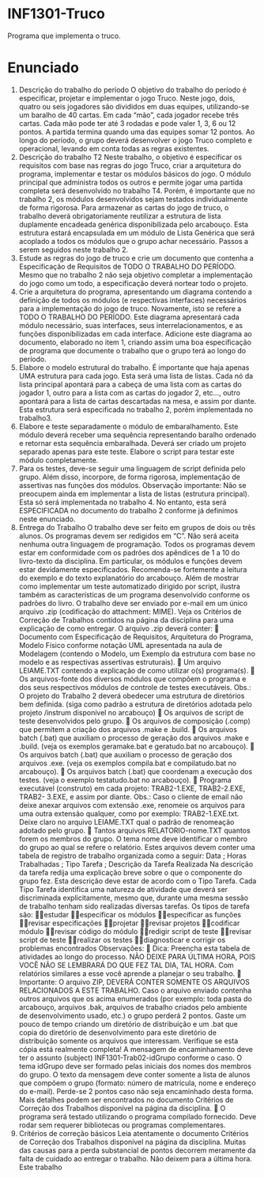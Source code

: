 # INF1301-Truco
Programa que implementa o truco.

# Enunciado

1. Descrição do trabalho do período
O objetivo do trabalho do período é especificar, projetar e implementar o jogo Truco. Neste jogo,
dois, quatro ou seis jogadores são divididos em duas equipes, utilizando-se um baralho de 40
cartas. Em cada “mão”, cada jogador recebe três cartas. Cada mão pode ter até 3 rodadas e
pode valer 1, 3, 6 ou 12 pontos. A partida termina quando uma das equipes somar 12 pontos. Ao
longo do período, o grupo deverá desenvolver o jogo Truco completo e operacional, levando em
conta todas as regras existentes.
2. Descrição do trabalho T2
Neste trabalho, o objetivo é especificar os requisitos com base nas regras do jogo Truco, criar a
arquitetura do programa, implementar e testar os módulos básicos do jogo. O módulo principal que
administra todos os outros e permite jogar uma partida completa será desenvolvido no trabalho T4.
Porém, é importante que no trabalho 2, os módulos desenvolvidos sejam testados individualmente
de forma rigorosa.
Para armazenar as cartas do jogo de truco, o trabalho deverá obrigatoriamente reutilizar a
estrutura de lista duplamente encadeada genérica disponibilizada pelo arcabouço. Esta estrutura
estará encapsulada em um módulo de Lista Genérica que será acoplado a todos os módulos que o
grupo achar necessário.
Passos a serem seguidos neste trabalho 2.
1. Estude as regras do jogo de truco e crie um documento que contenha a Especificação de
Requisitos de TODO O TRABALHO DO PERÍODO. Mesmo que no trabalho 2 não seja
objetivo completar a implementação do jogo como um todo, a especificação deverá nortear
todo o projeto.
2. Crie a arquitetura do programa, apresentando um diagrama contendo a definição de todos os
módulos (e respectivas interfaces) necessários para a implementação do jogo de truco.
Novamente, isto se refere a TODO O TRABALHO DO PERÍODO. Este diagrama apresentará
cada módulo necessário, suas interfaces, seus interrelacionamentos, e as funções
disponibilizadas em cada interface. Adicione este diagrama ao documento, elaborado no item
1, criando assim uma boa especificação de programa que documente o trabalho que o grupo
terá ao longo do período.
3. Elabore o modelo estrutural do trabalho. É importante que haja apenas UMA estrutura para
cada jogo. Esta será uma lista de listas. Cada nó da lista principal apontará para a cabeça de
uma lista com as cartas do jogador 1, outro para a lista com as cartas do jogador 2, etc..., outro
apontará para a lista de cartas descartadas na mesa, e assim por diante. Esta estrutura será
especificada no trabalho 2, porém implementada no trabalho3.
4. Elabore e teste separadamente o módulo de embaralhamento. Este módulo deverá receber
uma sequência representando baralho ordenado e retornar esta sequência embaralhada.
Deverá ser criado um projeto separado apenas para este teste. Elabore o script para testar
este módulo completamente.
5. Para os testes, deve-se seguir uma linguagem de script definida pelo grupo. Além disso,
incorpore, de forma rigorosa, implementação de assertivas nas funções dos módulos.
Observação importante: Não se preocupem ainda em implementar a lista de listas (estrutura
principal). Esta só será implementada no trabalho 4. No entanto, esta será ESPECIFICADA no
documento do trabalho 2 conforme já definimos neste enunciado.
3. Entrega do Trabalho
O trabalho deve ser feito em grupos de dois ou três alunos. Os programas devem ser redigidos em
“C”. Não será aceita nenhuma outra linguagem de programação. Todos os programas devem estar
em conformidade com os padrões dos apêndices de 1 a 10 do livro-texto da disciplina. Em
particular, os módulos e funções devem estar devidamente especificados.
Recomenda-se fortemente a leitura do exemplo e do texto explanatório do arcabouço. Além de
mostrar como implementar um teste automatizado dirigido por script, ilustra também as
características de um programa desenvolvido conforme os padrões do livro.
O trabalho deve ser enviado por e-mail em um único arquivo .zip (codificação do attachment:
MIME). Veja os Critérios de Correção de Trabalhos contidos na página da disciplina para uma
explicação de como entregar.
O arquivo .zip deverá conter:
 Documento com Especificação de Requisitos, Arquitetura do Programa, Modelo Físico
conforme notação UML apresentada na aula de Modelagem (contendo o Modelo, um Exemplo
da estrutura com base no modelo e as respectivas assertivas estruturais).
 Um arquivo LEIAME.TXT contendo a explicação de como utilizar o(s) programa(s).
 Os arquivos-fonte dos diversos módulos que compõem o programa e dos seus respectivos
módulos de controle de testes executáveis. Obs.: O projeto do Trabalho 2 deverá obedecer
uma estrutura de diretórios bem definida. (siga como padrão a estrutura de diretórios adotada
pelo projeto /instrum disponível no arcabouço)
 Os arquivos de script de teste desenvolvidos pelo grupo.
 Os arquivos de composição (.comp) que permitem a criação dos arquivos .make e .build.
 Os arquivos batch (.bat) que auxiliam o processo de geração dos arquivos .make e .build. (veja
os exemplos geramake.bat e geratudo.bat no arcabouço).
 Os arquivos batch (.bat) que auxiliam o processo de geração dos arquivos .exe. (veja os
exemplos compila.bat e compilatudo.bat no arcabouço).
 Os arquivos batch (.bat) que coordenam a execução dos testes. (veja o exemplo testatudo.bat
no arcabouço).
 Programa executável (construto) em cada projeto: TRAB2-1.EXE, TRAB2-2.EXE, TRAB2-
3.EXE, e assim por diante. Obs.: Caso o cliente de email não deixe anexar arquivos com
extensão .exe, renomeie os arquivos para uma outra extensão qualquer, como por exemplo:
TRAB2-1.EXE.txt. Deixe claro no arquivo LEIAME.TXT qual o padrão de renomeação adotado
pelo grupo.
 Tantos arquivos RELATORIO-nome.TXT quantos forem os membros do grupo. O tema nome
deve identificar o membro do grupo ao qual se refere o relatório. Estes arquivos devem conter
uma tabela de registro de trabalho organizada como a seguir:
Data ; Horas Trabalhadas ; Tipo Tarefa ; Descrição da Tarefa Realizada
Na descrição da tarefa redija uma explicação breve sobre o que o componente do
grupo fez. Esta descrição deve estar de acordo com o Tipo Tarefa. Cada Tipo Tarefa
identifica uma natureza de atividade que deverá ser discriminada explicitamente,
mesmo que, durante uma mesma sessão de trabalho tenham sido realizadas diversas
tarefas.
Os tipos de tarefa são:
estudar
especificar os módulos
especificar as funções
revisar especificações
projetar
revisar projetos
codificar módulo
revisar código do módulo
redigir script de teste
revisar script de teste
realizar os testes
diagnosticar e corrigir os problemas encontrados
Observações:
 Dica: Preencha esta tabela de atividades ao longo do processo. NÃO DEIXE PARA ÚLTIMA
HORA, POIS VOCÊ NÃO SE LEMBRARÁ DO QUE FEZ TAL DIA, TAL HORA. Com relatórios
similares a esse você aprende a planejar o seu trabalho.
 Importante: O arquivo ZIP, DEVERÁ CONTER SOMENTE OS ARQUIVOS RELACIONADOS
A ESTE TRABALHO. Caso o arquivo enviado contenha outros arquivos que os acima
enumerados (por exemplo: toda pasta do arcabouço, arquivos .bak, arquivos de trabalho
criados pelo ambiente de desenvolvimento usado, etc.) o grupo perderá 2 pontos. Gaste um
pouco de tempo criando um diretório de distribuição e um .bat que copia do diretório de
desenvolvimento para este diretório de distribuição somente os arquivos que interessam.
Verifique se esta cópia está realmente completa! A mensagem de encaminhamento deve ter o
assunto (subject) INF1301-Trab02-idGrupo conforme o caso. O tema idGrupo deve ser
formado pelas iniciais dos nomes dos membros do grupo. O texto da mensagem deve conter
somente a lista de alunos que compõem o grupo (formato: número de matrícula, nome e
endereço do e-mail). Perde-se 2 pontos caso não seja encaminhado desta forma. Mais
detalhes podem ser encontrados no documento Critérios de Correção dos Trabalhos disponível
na página da disciplina.
 O programa será testado utilizando o programa compilado fornecido. Deve rodar sem requerer
bibliotecas ou programas complementares.
4. Critérios de correção básicos
Leia atentamente o documento Critérios de Correção dos Trabalhos disponível na página da
disciplina. Muitas das causas para a perda substancial de pontos decorrem meramente da falta de
cuidado ao entregar o trabalho.
Não deixem para a última hora.
Este trabalho
